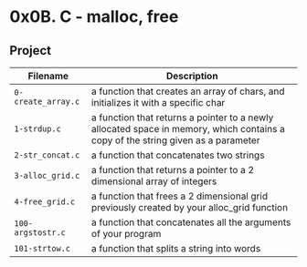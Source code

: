 # 0x0B. C - malloc, free

## Project

| Filename | Description |
| -------- | ----------- |
| `0-create_array.c` | a function that creates an array of chars, and initializes it with a specific char |
| `1-strdup.c` | a function that returns a pointer to a newly allocated space in memory, which contains a copy of the string given as a parameter |
| `2-str_concat.c` | a function that concatenates two strings |
| `3-alloc_grid.c` | a function that returns a pointer to a 2 dimensional array of integers |
| `4-free_grid.c` | a function that frees a 2 dimensional grid previously created by your alloc_grid function |
| `100-argstostr.c` | a function that concatenates all the arguments of your program |
| `101-strtow.c` | a function that splits a string into words |

